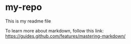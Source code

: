# my-repo

This is my readme file

To learn more about markdown, follow this link:
https://guides.github.com/features/mastering-markdown/
